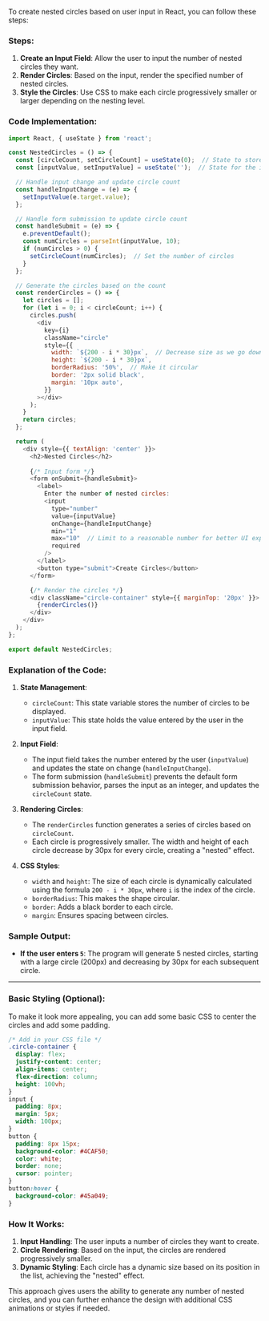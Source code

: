To create nested circles based on user input in React, you can follow these steps:

### Steps:
1. **Create an Input Field**: Allow the user to input the number of nested circles they want.
2. **Render Circles**: Based on the input, render the specified number of nested circles.
3. **Style the Circles**: Use CSS to make each circle progressively smaller or larger depending on the nesting level.

### Code Implementation:

```javascript
import React, { useState } from 'react';

const NestedCircles = () => {
  const [circleCount, setCircleCount] = useState(0);  // State to store the number of circles
  const [inputValue, setInputValue] = useState('');  // State for the input field

  // Handle input change and update circle count
  const handleInputChange = (e) => {
    setInputValue(e.target.value);
  };

  // Handle form submission to update circle count
  const handleSubmit = (e) => {
    e.preventDefault();
    const numCircles = parseInt(inputValue, 10);
    if (numCircles > 0) {
      setCircleCount(numCircles);  // Set the number of circles
    }
  };

  // Generate the circles based on the count
  const renderCircles = () => {
    let circles = [];
    for (let i = 0; i < circleCount; i++) {
      circles.push(
        <div
          key={i}
          className="circle"
          style={{
            width: `${200 - i * 30}px`,  // Decrease size as we go down
            height: `${200 - i * 30}px`,
            borderRadius: '50%',  // Make it circular
            border: '2px solid black',
            margin: '10px auto',
          }}
        ></div>
      );
    }
    return circles;
  };

  return (
    <div style={{ textAlign: 'center' }}>
      <h2>Nested Circles</h2>
      
      {/* Input form */}
      <form onSubmit={handleSubmit}>
        <label>
          Enter the number of nested circles:
          <input
            type="number"
            value={inputValue}
            onChange={handleInputChange}
            min="1"
            max="10"  // Limit to a reasonable number for better UI experience
            required
          />
        </label>
        <button type="submit">Create Circles</button>
      </form>

      {/* Render the circles */}
      <div className="circle-container" style={{ marginTop: '20px' }}>
        {renderCircles()}
      </div>
    </div>
  );
};

export default NestedCircles;
```

### Explanation of the Code:

1. **State Management**:
   - `circleCount`: This state variable stores the number of circles to be displayed.
   - `inputValue`: This state holds the value entered by the user in the input field.

2. **Input Field**:
   - The input field takes the number entered by the user (`inputValue`) and updates the state on change (`handleInputChange`).
   - The form submission (`handleSubmit`) prevents the default form submission behavior, parses the input as an integer, and updates the `circleCount` state.

3. **Rendering Circles**:
   - The `renderCircles` function generates a series of circles based on `circleCount`.
   - Each circle is progressively smaller. The width and height of each circle decrease by 30px for every circle, creating a "nested" effect.

4. **CSS Styles**:
   - `width` and `height`: The size of each circle is dynamically calculated using the formula `200 - i * 30px`, where `i` is the index of the circle.
   - `borderRadius`: This makes the shape circular.
   - `border`: Adds a black border to each circle.
   - `margin`: Ensures spacing between circles.

### Sample Output:

- **If the user enters `5`**: The program will generate 5 nested circles, starting with a large circle (200px) and decreasing by 30px for each subsequent circle.

---

### Basic Styling (Optional):
To make it look more appealing, you can add some basic CSS to center the circles and add some padding.

```css
/* Add in your CSS file */
.circle-container {
  display: flex;
  justify-content: center;
  align-items: center;
  flex-direction: column;
  height: 100vh;
}
input {
  padding: 8px;
  margin: 5px;
  width: 100px;
}
button {
  padding: 8px 15px;
  background-color: #4CAF50;
  color: white;
  border: none;
  cursor: pointer;
}
button:hover {
  background-color: #45a049;
}
```

### How It Works:

1. **Input Handling**: The user inputs a number of circles they want to create.
2. **Circle Rendering**: Based on the input, the circles are rendered progressively smaller.
3. **Dynamic Styling**: Each circle has a dynamic size based on its position in the list, achieving the "nested" effect.

This approach gives users the ability to generate any number of nested circles, and you can further enhance the design with additional CSS animations or styles if needed.